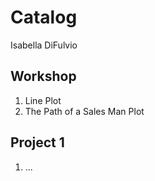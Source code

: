 # Catalog 

Isabella DiFulvio

## Workshop

1. Line Plot
2. The Path of a Sales Man Plot 

## Project 1

1. ...
